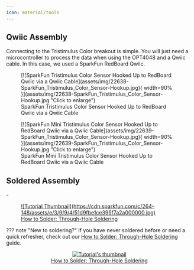 ```yaml
---
icon: material/tools
---
```


<!-- This section covers any assembly steps needed to complete the guide. Can be very simple but should include a simple assembly (Qwiic, USB, etc.) and a Soldered Assmebly section link to the PTH Soldering Tutorial-->

## Qwiic Assembly

Connecting to the Tristimulus Color breakout is simple. You will just need a microcontroller to process the data when using the OPT4048 and a Qwiic cable. In this case, we used a SparkFun RedBoard Qwiic.

<figure markdown>
[![SparkFun Tristimulus Color Sensor Hooked Up to RedBoard Qwiic via a Qwiic Cable](assets/img/22638-SparkFun_Tristimulus_Color_Sensor-Hookup.jpg){ width=90% }](assets/img/22638-SparkFun_Tristimulus_Color_Sensor-Hookup.jpg "Click to enlarge")
<figcaption markdown>SparkFun Tristimulus Color Sensor Hooked Up to RedBoard Qwiic via a Qwiic Cable</figcaption>
</figure>

<figure markdown>
[![SparkFun Mini Tristimulus Color Sensor Hooked Up to RedBoard Qwiic via a Qwiic Cable](assets/img/22639-SparkFun_Tristimulus_Color_Sensor-Hookup.jpg){ width=90% }](assets/img/22639-SparkFun_Tristimulus_Color_Sensor-Hookup.jpg "Click to enlarge")
<figcaption markdown>SparkFun Mini Tristimulus Color Sensor Hooked Up to RedBoard Qwiic via a Qwiic Cable</figcaption>
</figure>


## Soldered Assembly

<div class="grid cards" markdown>
-   <a href="https://learn.sparkfun.com/tutorials/5">
    <figure markdown>
    ![Tutorial Thumbnail](https://cdn.sparkfun.com/c/264-148/assets/e/3/9/9/4/51d9fbe1ce395f7a2a000000.jpg)
    <figcaption markdown>How to Solder: Through-Hole Soldering</figcaption>
    </figure>
    </a>
</div>


??? note "New to soldering?"
	If you have never soldered before or need a quick refresher, check out our [How to Solder: Through-Hole Soldering](https://learn.sparkfun.com/tutorials/how-to-solder-through-hole-soldering) guide.
	<p align="center">
		<a href="https://learn.sparkfun.com/tutorials/5">
		<img src="https://cdn.sparkfun.com/c/264-148/assets/e/3/9/9/4/51d9fbe1ce395f7a2a000000.jpg" alt="Tutorial's thumbnail"><br>
        How to Solder: Through-Hole Soldering</a>
	</p>



